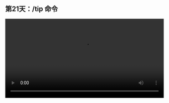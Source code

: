 ## 第21天：/tip 命令
 
 
<video width="100%" controls controlslist="nodownload nofullscreen noremoteplayback" disablePictureInPicture>
  <source src="https://api.keepwork.com/storage/v0/siteFiles/12019/raw#1586909918259session21.webm
  ext: webm" type="video/webm">
  <source src="https://api.keepwork.com/storage/v0/siteFiles/12020/raw#1586909927162session21_small.mp4
  ext: mp4" type="video/mp4" />
   
  你的浏览器不支持播放
</video>
<style>
video::-webkit-media-controls-fullscreen-button { display: none; } 
</style>

### 字幕

我们新建一个命令方块，并在它旁边放一个按钮。
编辑命令方块。
输入 **/tip** Hello。
关闭。
点击按钮。
我们看到，这里就出现了一段提示文字。
我们再次打开。
在下一行输入 **/t**命令，这是一个延迟命令。
我们输入~3。
也就是3秒之后，再执行另外一条命令。
也是/tip Goodbye。
点击关闭。
这时我们运行一下。
3秒后，它会显示Goodbye。

### 动手练习
用/tip命令给你的作品增加一个进入世界的说明吧

### 查看相关作品
[Tip命令教学](https://keepwork.com/official/paracraft/videos/vt_tip)
